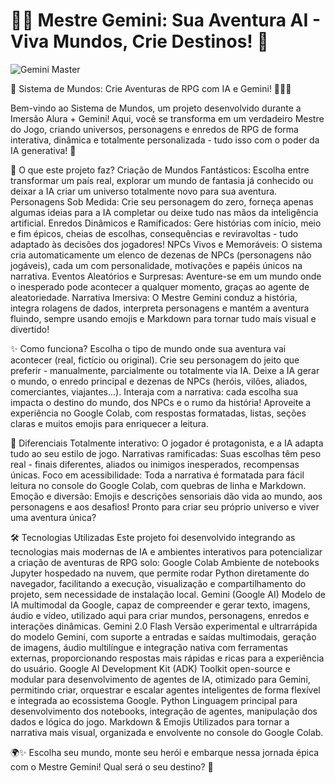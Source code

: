 # 🧙‍♂️ Mestre Gemini: Sua Aventura AI - Viva Mundos, Crie Destinos! 🌠

![Gemini Master ](https://github.com/user-attachments/assets/04ff1bcf-f0e9-4691-a01d-0f0145762c35)


🌌 Sistema de Mundos: Crie Aventuras de RPG com IA e Gemini! 🧙‍♂️✨

Bem-vindo ao Sistema de Mundos, um projeto desenvolvido durante a Imersão Alura + Gemini! Aqui, você se transforma em um verdadeiro Mestre do Jogo, criando universos, personagens e enredos de RPG de forma interativa, dinâmica e totalmente personalizada - tudo isso com o poder da IA generativa! 🎲

🚀 O que este projeto faz?
Criação de Mundos Fantásticos: Escolha entre transformar um país real, explorar um mundo de fantasia já conhecido ou deixar a IA criar um universo totalmente novo para sua aventura.
Personagens Sob Medida: Crie seu personagem do zero, forneça apenas algumas ideias para a IA completar ou deixe tudo nas mãos da inteligência artificial.
Enredos Dinâmicos e Ramificados: Gere histórias com início, meio e fim épicos, cheias de escolhas, consequências e reviravoltas - tudo adaptado às decisões dos jogadores!
NPCs Vivos e Memoráveis: O sistema cria automaticamente um elenco de dezenas de NPCs (personagens não jogáveis), cada um com personalidade, motivações e papéis únicos na narrativa.
Eventos Aleatórios e Surpresas: Aventure-se em um mundo onde o inesperado pode acontecer a qualquer momento, graças ao agente de aleatoriedade.
Narrativa Imersiva: O Mestre Gemini conduz a história, integra rolagens de dados, interpreta personagens e mantém a aventura fluindo, sempre usando emojis e Markdown para tornar tudo mais visual e divertido!

✨ Como funciona?
Escolha o tipo de mundo onde sua aventura vai acontecer (real, fictício ou original).
Crie seu personagem do jeito que preferir - manualmente, parcialmente ou totalmente via IA.
Deixe a IA gerar o mundo, o enredo principal e dezenas de NPCs (heróis, vilões, aliados, comerciantes, viajantes...).
Interaja com a narrativa: cada escolha sua impacta o destino do mundo, dos NPCs e o rumo da história!
Aproveite a experiência no Google Colab, com respostas formatadas, listas, seções claras e muitos emojis para enriquecer a leitura.

🎯 Diferenciais
Totalmente interativo: O jogador é protagonista, e a IA adapta tudo ao seu estilo de jogo.
Narrativas ramificadas: Suas escolhas têm peso real - finais diferentes, aliados ou inimigos inesperados, recompensas únicas.
Foco em acessibilidade: Toda a narrativa é formatada para fácil leitura no console do Google Colab, com quebras de linha e Markdown.
Emoção e diversão: Emojis e descrições sensoriais dão vida ao mundo, aos personagens e aos desafios!
Pronto para criar seu próprio universo e viver uma aventura única?

🛠️ Tecnologias Utilizadas
Este projeto foi desenvolvido integrando as tecnologias mais modernas de IA e ambientes interativos para potencializar a criação de aventuras de RPG solo:
Google Colab
Ambiente de notebooks Jupyter hospedado na nuvem, que permite rodar Python diretamente do navegador, facilitando a execução, visualização e compartilhamento do projeto, sem necessidade de instalação local.
Gemini (Google AI)
Modelo de IA multimodal da Google, capaz de compreender e gerar texto, imagens, áudio e vídeo, utilizado aqui para criar mundos, personagens, enredos e interações dinâmicas.
Gemini 2.0 Flash
Versão experimental e ultrarrápida do modelo Gemini, com suporte a entradas e saídas multimodais, geração de imagens, áudio multilíngue e integração nativa com ferramentas externas, proporcionando respostas mais rápidas e ricas para a experiência do usuário.
Google AI Development Kit (ADK)
Toolkit open-source e modular para desenvolvimento de agentes de IA, otimizado para Gemini, permitindo criar, orquestrar e escalar agentes inteligentes de forma flexível e integrada ao ecossistema Google.
Python
Linguagem principal para desenvolvimento dos notebooks, integração de agentes, manipulação dos dados e lógica do jogo.
Markdown & Emojis
Utilizados para tornar a narrativa mais visual, organizada e envolvente no console do Google Colab.


🌍✨ Escolha seu mundo, monte seu herói e embarque nessa jornada épica com o Mestre Gemini!
Qual será o seu destino? 🎲
